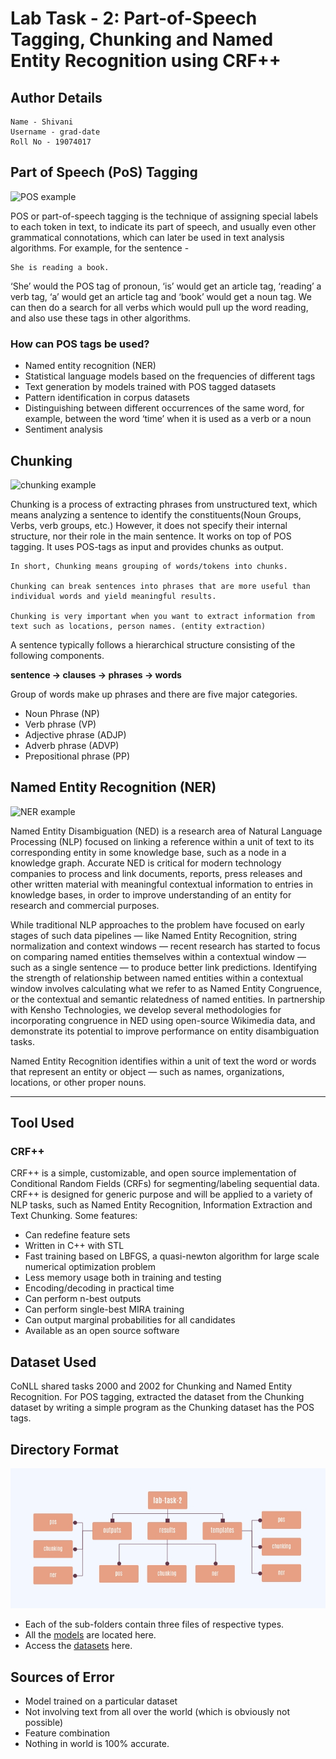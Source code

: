 # Lab Task - 2: Part-of-Speech Tagging, Chunking and Named Entity Recognition using CRF++

## Author Details

```
Name - Shivani
Username - grad-date
Roll No - 19074017
```


## Part of Speech (PoS) Tagging

![POS example](https://blog.aaronccwong.com/assets/images/bigram-hmm/pos-title.jpg)

POS or part-of-speech tagging is the technique of assigning special labels to each token in text, to indicate its part of speech, and usually even other grammatical connotations, which can later be used in text analysis algorithms. For example, for the sentence -

```
She is reading a book.
```
‘She’ would the POS tag of pronoun, ‘is’ would get an article tag, ‘reading’ a verb tag, ‘a’ would get an article tag and ‘book’ would get a noun tag. We can then do a search for all verbs which would pull up the word reading, and also use these tags in other algorithms.

### How can POS tags be used?
- Named entity recognition (NER)
- Statistical language models based on the frequencies of different tags
- Text generation by models trained with POS tagged datasets
- Pattern identification in corpus datasets
- Distinguishing between different occurrences of the same word, for example, between the word ‘time’ when it is used as a verb or a noun
- Sentiment analysis


## Chunking

![chunking example](https://miro.medium.com/max/1094/1*Gb67U-4kCIm5ISIQwR2leQ.png)

Chunking is a process of extracting phrases from unstructured text, which means analyzing a sentence to identify the constituents(Noun Groups, Verbs, verb groups, etc.) However, it does not specify their internal structure, nor their role in the main sentence.
It works on top of POS tagging. It uses POS-tags as input and provides chunks as output.

```
In short, Chunking means grouping of words/tokens into chunks.

Chunking can break sentences into phrases that are more useful than individual words and yield meaningful results.

Chunking is very important when you want to extract information from text such as locations, person names. (entity extraction)
```

A sentence typically follows a hierarchical structure consisting of the following components.

**sentence → clauses → phrases → words**

Group of words make up phrases and there are five major categories.
- Noun Phrase (NP)
- Verb phrase (VP)
- Adjective phrase (ADJP)
- Adverb phrase (ADVP)
- Prepositional phrase (PP)


## Named Entity Recognition (NER)

![NER example](https://static.packt-cdn.com/products/9781788838535/graphics/64ed4257-4f3b-4201-a469-72d4a785516c.png)

Named Entity Disambiguation (NED) is a research area of Natural Language Processing (NLP) focused on linking a reference within a unit of text to its corresponding entity in some knowledge base, such as a node in a knowledge graph. Accurate NED is critical for modern technology companies to process and link documents, reports, press releases and other written material with meaningful contextual information to entries in knowledge bases, in order to improve understanding of an entity for research and commercial purposes.

While traditional NLP approaches to the problem have focused on early stages of such data pipelines — like Named Entity Recognition, string normalization and context windows — recent research has started to focus on comparing named entities themselves within a contextual window — such as a single sentence — to produce better link predictions. Identifying the strength of relationship between named entities within a contextual window involves calculating what we refer to as Named Entity Congruence, or the contextual and semantic relatedness of named entities. In partnership with Kensho Technologies, we develop several methodologies for incorporating congruence in NED using open-source Wikimedia data, and demonstrate its potential to improve performance on entity disambiguation tasks.

Named Entity Recognition identifies within a unit of text the word or words that represent an entity or object — such as names, organizations, locations, or other proper nouns.

---


## Tool Used

### CRF++
CRF++ is a simple, customizable, and open source implementation of Conditional Random Fields (CRFs) for segmenting/labeling sequential data. CRF++ is designed for generic purpose and will be applied to a variety of NLP tasks, such as Named Entity Recognition, Information Extraction and Text Chunking. Some features:

- Can redefine feature sets
- Written in C++ with STL
- Fast training based on LBFGS, a quasi-newton algorithm for large scale numerical optimization problem
- Less memory usage both in training and testing
- Encoding/decoding in practical time
- Can perform n-best outputs
- Can perform single-best MIRA training
- Can output marginal probabilities for all candidates
- Available as an open source software


## Dataset Used

CoNLL shared tasks 2000 and 2002 for Chunking and Named Entity Recognition. For POS tagging, extracted the dataset from the Chunking dataset by writing a simple program as the Chunking dataset has the POS tags.


## Directory Format

![directory structure](assets/dir_struct.jpg)
- Each of the sub-folders contain three files of respective types.
- All the [models](https://drive.google.com/drive/folders/1y2Yo9_w61rncmbvDeRvIpgArMfKGONkH?usp=sharing) are located here.
- Access the [datasets](https://drive.google.com/drive/folders/1C8D2Uasa6I0LaogPb5PkiQgK9mtNeDYB?usp=sharing) here.


## Sources of Error

- Model trained on a particular dataset
- Not involving text from all over the world (which is obviously not possible)
- Feature combination
- Nothing in world is 100% accurate.